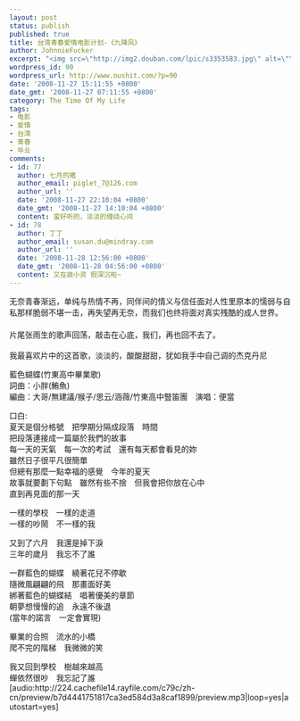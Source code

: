 ```yaml
---
layout: post
status: publish
published: true
title: 台湾青春爱情电影计划-《九降风》
author: JohnnieFucker
excerpt: "<img src=\"http://img2.douban.com/lpic/s3353583.jpg\" alt=\"\" />\r\n无奈青春渐远，单纯与热情不再，同伴间的情义与信任面对人性里原本的懦弱与自私那样脆弱不堪一击，再失望再无奈，而我们也终将面对真实残酷的成人世界。\r\n　　\r\n片尾张雨生的歌声回荡，敲击在心底，我们，再也回不去了。\r\n"
wordpress_id: 90
wordpress_url: http://www.oushit.com/?p=90
date: '2008-11-27 15:11:55 +0800'
date_gmt: '2008-11-27 07:11:55 +0800'
category: The Time Of My Life
tags:
- 电影
- 爱情
- 台湾
- 青春
- 毕业
comments:
- id: 77
  author: 七月的猪
  author_email: piglet_7@126.com
  author_url: ''
  date: '2008-11-27 22:10:04 +0800'
  date_gmt: '2008-11-27 14:10:04 +0800'
  content: 蛮好听的，淡淡的缠绕心间
- id: 78
  author: 丁丁
  author_email: susan.du@mindray.com
  author_url: ''
  date: '2008-11-28 12:56:00 +0800'
  date_gmt: '2008-11-28 04:56:00 +0800'
  content: 又在装小资 假深沉啦~
---
```

<p><img src="http://img2.douban.com/lpic/s3353583.jpg" alt="" /><br />
无奈青春渐远，单纯与热情不再，同伴间的情义与信任面对人性里原本的懦弱与自私那样脆弱不堪一击，再失望再无奈，而我们也终将面对真实残酷的成人世界。<br />
　　<br />
片尾张雨生的歌声回荡，敲击在心底，我们，再也回不去了。<br />
<!--break--><a id="more-90"></a><br />
我最喜欢片中的这首歌，淡淡的，酸酸甜甜，犹如我手中自己调的杰克丹尼</p>
<p>藍色蝴蝶(竹東高中畢業歌)<br />
詞曲：小胖(鮪魚)<br />
編曲：大哥/無建議/猴子/思云/涵薇/竹東高中豎笛團　演唱：便當</p>
<p>口白:<br />
夏天是個分格號　把學期分隔成段落　時間<br />
把段落連接成一篇屬於我們的故事<br />
每一天的天氣　每一次的考試　還有每天都會看見的妳<br />
雖然日子很平凡很簡單<br />
但總有那麼一點幸福的感覺　今年的夏天<br />
故事就要劃下句點　雖然有些不捨　但我會把你放在心中<br />
直到再見面的那一天</p>
<p>一樣的學校　一樣的走道<br />
一樣的吵鬧　不一樣的我</p>
<p>又到了六月　我還是掉下淚<br />
三年的歲月　我忘不了誰</p>
<p>一群藍色的蝴蝶　繞著花兒不停歇<br />
隨微風翩翩的飛　那畫面好美<br />
綁著藍色的蝴蝶結　唱著優美的章節<br />
朝夢想慢慢的追　永遠不後退<br />
(當年的諾言　一定會實現)</p>
<p>畢業的合照　流水的小橋<br />
爬不完的階梯　我微微的笑</p>
<p>我又回到學校　樹越來越高<br />
蟬依然很吵　我忘記了誰<br />
[audio:http://224.cachefile14.rayfile.com/c79c/zh-cn/preview/b7d4441751817ca3ed584d3a8caf1899/preview.mp3|loop=yes|autostart=yes]</p>
